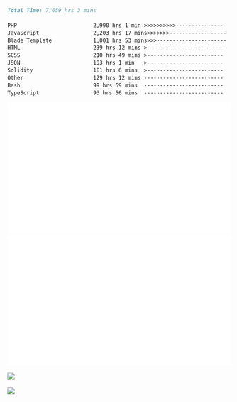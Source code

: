 <!--START_SECTION:waka-->

```markdown
Total Time: 7,659 hrs 3 mins

PHP                        2,990 hrs 1 min >>>>>>>>>>---------------   38.39 %
JavaScript                 2,203 hrs 17 mins>>>>>>>------------------   28.29 %
Blade Template             1,001 hrs 53 mins>>>----------------------   12.86 %
HTML                       239 hrs 12 mins >------------------------   03.07 %
SCSS                       210 hrs 49 mins >------------------------   02.71 %
JSON                       193 hrs 1 min   >------------------------   02.48 %
Solidity                   181 hrs 6 mins  >------------------------   02.33 %
Other                      129 hrs 12 mins -------------------------   01.66 %
Bash                       99 hrs 59 mins  -------------------------   01.28 %
TypeScript                 93 hrs 56 mins  -------------------------   01.21 %
```

<!--END_SECTION:waka-->

![](https://raw.githubusercontent.com/DrMaxis/github-stats-transparent/output/generated/overview.svg)
![](https://raw.githubusercontent.com/DrMaxis/github-stats-transparent/output/generated/languages.svg)

![](https://git-readme-stats-drmaxis-projects.vercel.app/api?username=drmaxis&show_icons=true&theme=outrun&count_private=true&show=reviews,discussions_started,discussions_answered,prs_merged,prs_merged_percentage&custom_title=2024%20Github%20Rank)
 
<a href="https://count.getloli.com/"><img src="https://count.getloli.com/get/@:maxis-the-alchemist?theme=rule34"></a>
<!-- https://count.getloli.com/get/@alchemist?theme=rule34 -->
<br>
